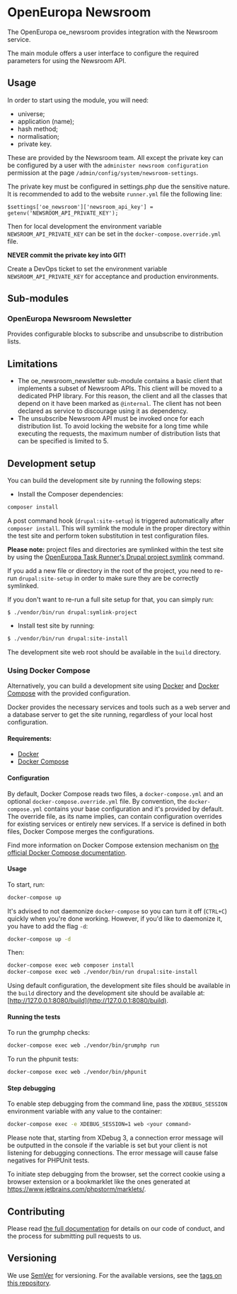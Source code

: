 # OpenEuropa Newsroom

The OpenEuropa oe_newsroom provides integration with the Newsroom service.

The main module offers a user interface to configure the required parameters for using the Newsroom API.

## Usage

In order to start using the module, you will need:
- universe;
- application (name);
- hash method;
- normalisation;
- private key.

These are provided by the Newsroom team. All except the private key can be configured by a user with the `administer newsroom configuration` permission
at the page `/admin/config/system/newsroom-settings`.

The private key must be configured in settings.php due the sensitive nature.\
It is recommended to add to the website `runner.yml` file the following line:
```
$settings['oe_newsroom']['newsroom_api_key'] = getenv('NEWSROOM_API_PRIVATE_KEY');
```
Then for local development the environment variable `NEWSROOM_API_PRIVATE_KEY` can be set in the `docker-compose.override.yml` file.

**NEVER commit the private key into GIT!**

Create a DevOps ticket to set the environment variable `NEWSROOM_API_PRIVATE_KEY` for acceptance and production environments.

## Sub-modules

### OpenEuropa Newsroom Newsletter

Provides configurable blocks to subscribe and unsubscribe to distribution lists.

## Limitations

- The oe_newsroom_newsletter sub-module contains a basic client that implements a subset of Newsroom APIs. This client will be moved to a
dedicated PHP library. For this reason, the client and all the classes that depend on it have been marked as `@internal`.
The client has not been declared as service to discourage using it as dependency.
- The unsubscribe Newsroom API must be invoked once for each distribution list. To avoid locking the website for a long time while
executing the requests, the maximum number of distribution lists that can be specified is limited to 5.

## Development setup

You can build the development site by running the following steps:

* Install the Composer dependencies:

```bash
composer install
```

A post command hook (`drupal:site-setup`) is triggered automatically after `composer install`.
This will symlink the module in the proper directory within the test site and perform token substitution in test configuration files.

**Please note:** project files and directories are symlinked within the test site by using the
[OpenEuropa Task Runner's Drupal project symlink](https://github.com/openeuropa/task-runner-drupal-project-symlink) command.

If you add a new file or directory in the root of the project, you need to re-run `drupal:site-setup` in order to make
sure they are be correctly symlinked.

If you don't want to re-run a full site setup for that, you can simply run:

```
$ ./vendor/bin/run drupal:symlink-project
```

* Install test site by running:

```bash
$ ./vendor/bin/run drupal:site-install
```

The development site web root should be available in the `build` directory.

### Using Docker Compose

Alternatively, you can build a development site using [Docker](https://www.docker.com/get-docker) and
[Docker Compose](https://docs.docker.com/compose/) with the provided configuration.

Docker provides the necessary services and tools such as a web server and a database server to get the site running,
regardless of your local host configuration.

#### Requirements:

- [Docker](https://www.docker.com/get-docker)
- [Docker Compose](https://docs.docker.com/compose/)

#### Configuration

By default, Docker Compose reads two files, a `docker-compose.yml` and an optional `docker-compose.override.yml` file.
By convention, the `docker-compose.yml` contains your base configuration and it's provided by default.
The override file, as its name implies, can contain configuration overrides for existing services or entirely new
services.
If a service is defined in both files, Docker Compose merges the configurations.

Find more information on Docker Compose extension mechanism on [the official Docker Compose documentation](https://docs.docker.com/compose/extends/).

#### Usage

To start, run:

```bash
docker-compose up
```

It's advised to not daemonize `docker-compose` so you can turn it off (`CTRL+C`) quickly when you're done working.
However, if you'd like to daemonize it, you have to add the flag `-d`:

```bash
docker-compose up -d
```

Then:

```bash
docker-compose exec web composer install
docker-compose exec web ./vendor/bin/run drupal:site-install
```

Using default configuration, the development site files should be available in the `build` directory and the development site
should be available at: [http://127.0.0.1:8080/build](http://127.0.0.1:8080/build).

#### Running the tests

To run the grumphp checks:

```bash
docker-compose exec web ./vendor/bin/grumphp run
```

To run the phpunit tests:

```bash
docker-compose exec web ./vendor/bin/phpunit
```

#### Step debugging

To enable step debugging from the command line, pass the `XDEBUG_SESSION` environment variable with any value to
the container:

```bash
docker-compose exec -e XDEBUG_SESSION=1 web <your command>
```

Please note that, starting from XDebug 3, a connection error message will be outputted in the console if the variable is
set but your client is not listening for debugging connections. The error message will cause false negatives for PHPUnit
tests.

To initiate step debugging from the browser, set the correct cookie using a browser extension or a bookmarklet
like the ones generated at https://www.jetbrains.com/phpstorm/marklets/.

## Contributing

Please read [the full documentation](https://github.com/openeuropa/openeuropa) for details on our code of conduct, and the process for submitting pull requests to us.

## Versioning

We use [SemVer](http://semver.org/) for versioning. For the available versions, see the [tags on this repository](https://github.com/openeuropa/oe_newsroom/tags).
